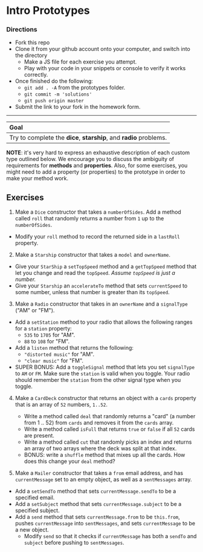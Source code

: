 # Intro Prototypes



### Directions

* Fork this repo
* Clone it from your github account onto your computer, and switch into the directory
	* Make a JS file for each exercise you attempt.
	* Play with your code in your snippets or console to verify it works correctly.
* Once finished do the following:
	* `git add . -A` from the prototypes folder.
	* `git commit -m 'solutions'`
	* `git push origin master`
* Submit the link to your fork in the homework form.

----

| Goal |
| :--- |
| Try to complete the **dice**, **starship**, and **radio** problems.|

**NOTE**: it's very hard to express an exhaustive description of each custom type outlined below. We encourage you to discuss the ambiguity of requirements for **methods** and **properties**. Also, for some exercises, you might need to add a property (or properties) to the prototype in order to make your method work.

## Exercises

1. Make a `Dice` constructor that takes a `numberOfSides`. Add a method called `roll` that randomly returns a number from `1` up to the `numberOfSides`.
  * Modify your `roll` method to record the returned side in a `lastRoll` property.

2. Make a `Starship` constructor that takes a `model` and `ownerName`.
  * Give your `StarShip` a `setTopSpeed` method and a `getTopSpeed` method that let you change and read the `topSpeed`. *Assume `topSpeed` is just a number.*
  * Give your `Starship` an `accelerateTo` method that sets `currentSpeed` to some number, unless that number is greater than its `topSpeed`.

3. Make a `Radio` constructor that takes in an `ownerName` and a `signalType` ("AM" or "FM").
  * Add a `setStation` method to your radio that allows the following ranges for a `station` property:
    * `535` to `1705` for "AM".
    * `88` to `108` for "FM".
  * Add a `listen` method that returns the following:
    * `"distorted music"` for "AM".
    * `"clear music"` for "FM".
  * SUPER BONUS: Add a `toggleSignal` method that lets you set `signalType` to `AM` or `FM`. Make sure the `station` is valid when you toggle. Your radio should remember the `station` from the other signal type when you toggle.

4. Make a `CardDeck` constructor that returns an object with a `cards` property that is an array of `52` numbers, `1..52`.
	* Write a method called `deal`  that randomly returns a "card" (a number from 1 .. 52) from `cards` and removes it from the `cards` array.
	* Write a method called `isFull` that returns `true` or `false` if all `52` cards are present.
	* Write a method called `cut` that randomly picks an index and returns an array of two arrays where the deck was split at that index.
	* BONUS: write a `shuffle` method that mixes up all the cards. How does this change your `deal` method?

5. Make a `Mailer` constructor that takes a `from` email address, and has `currentMessage` set to an empty object, as well as a `sentMessages` array.
  * Add a `setSendTo` method that sets `currentMessage.sendTo` to be a specified email.
  * Add a `setSubject` method that sets `currentMessage.subject` to be a specified subject.
  * Add a `send` method that sets `currentMessage.from` to be `this.from`, pushes `currentMessage` into `sentMessages`, and sets `currentMessage` to be a new object.
    * Modify `send` so that it checks if `currentMessage` has both a `sendTo` and `subject` before pushing to `sentMessages`.
